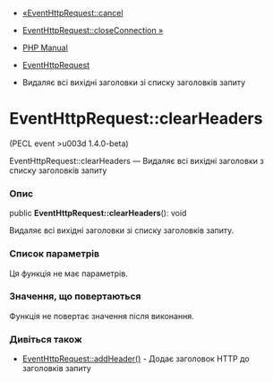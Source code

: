 - [«EventHttpRequest::cancel](eventhttprequest.cancel.md)
- [EventHttpRequest::closeConnection
»](eventhttprequest.closeconnection.md)

- [PHP Manual](index.md)
- [EventHttpRequest](class.eventhttprequest.md)
- Видаляє всі вихідні заголовки зі списку заголовків запиту

# EventHttpRequest::clearHeaders

(PECL event \>u003d 1.4.0-beta)

EventHttpRequest::clearHeaders — Видаляє всі вихідні заголовки з
списку заголовків запиту

### Опис

public **EventHttpRequest::clearHeaders**(): void

Видаляє всі вихідні заголовки зі списку заголовків запиту.

### Список параметрів

Ця функція не має параметрів.

### Значення, що повертаються

Функція не повертає значення після виконання.

### Дивіться також

- [EventHttpRequest::addHeader()](eventhttprequest.addheader.md) -
Додає заголовок HTTP до заголовків запиту
